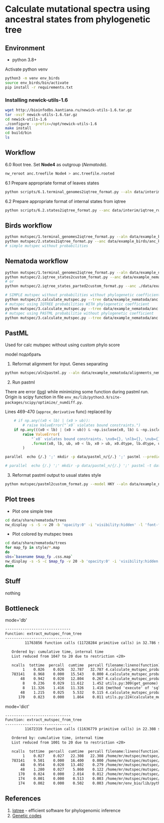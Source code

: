 # Calculate mutational spectra using ancestral states from phylogenetic tree

## Environment

- python 3.8+

Activate python venv

```bash
python3 -m venv env_birds
source env_birds/bin/activate
pip install -r requirements.txt
```

### Installing newick-utils-1.6

```bash
wget http://bioinfodbs.kantiana.ru/newick-utils-1.6.tar.gz
tar -xvzf newick-utils-1.6.tar.gz
cd newick-utils-1.6
./configure --prefix=/opt/newick-utils-1.6
make install
cd build/bin
ls
```

## Workflow

6.0 Root tree. Set **Node4** as outgroup (*Nematoda*).

```bash
nw_reroot anc.treefile Node4 > anc.treefile.rooted
```

6.1 Prepare appropriate format of leaves states

```bash
python scripts/6.1.terminal_genomes2iqtree_format.py --aln data/interim/alignments_birds_clean_clean --scheme data/interim/scheme_birds_genes.nex --out data/interim/leaves_birds_states.tsv
```

6.2 Prepare appropriate format of internal states from iqtree

```bash
python scripts/6.2.states2iqtree_format.py --anc data/interim/iqtree_runs/brun3/anc_kg/anc_kg.state --leaves data/interim/leaves_birds_states.tsv --out data/interim/anc_kg_states_birds.tsv
```

## Birds workflow

```bash
python mutspec/1.terminal_genomes2iqtree_format.py --aln data/example_birds/aln --scheme data/example_birds/scheme_birds_genes.nex --out data/example_birds/leaves_birds_states.tsv
python mutspec/2.states2iqtree_format.py --anc data/example_birds/anc_kg.state --leaves data/example_birds/leaves_birds_states.tsv --out data/example_birds/genes_states.tsv
# simple mutspec without probabilities

```

## Nematoda workflow

```bash
python mutspec/1.terminal_genomes2iqtree_format.py --aln data/example_nematoda/alignments_nematoda_clean --out data/example_nematoda/leaves_states_nematoda.tsv
python mutspec/2.iqtree_states2custom_format.py --anc data/example_nematoda/anc_kg.state --leaves data/example_nematoda/leaves_states_nematoda.tsv --out data/example_nematoda/genes_states.tsv
# or
python mutspec/2.iqtree_states_parted2custom_format.py --anc ./data/example_nematoda/nematoda_anc_HKY_part/anc_HKY_part.state --scheme ./data/example_nematoda/scheme_devilworm.nex --leaves ./data/example_nematoda/leaves_states_nematoda.tsv --out data/example_nematoda/nematoda_anc_HKY_part/genes_states.tsv

# SIMPLE mutspec without probabilities without phylogenetic coefficient
python mutspec/3.calculate_mutspec.py --tree data/example_nematoda/anc.treefile.rooted --states data/example_nematoda/nematoda_anc_HKY_part/genes_states.tsv --states data/example_nematoda/leaves_states_nematoda.tsv --gencode 5 --syn --syn4f --outdir data/processed/nematoda/dif_approaches/simple
# mutspec using IQTREE probabilities WITH phylogenetic coefficient
python mutspec/3.calculate_mutspec.py --tree data/example_nematoda/anc.treefile.rooted --states data/example_nematoda/nematoda_anc_HKY_part/genes_states.tsv --states data/example_nematoda/leaves_states_nematoda.tsv --gencode 5 --syn --syn4f --outdir data/processed/nematoda/dif_approaches/iqtree --proba --phylocoef
# mutspec using PASTML probabilitie without phylogenetic coefficient
python mutspec/3.calculate_mutspec.py --tree data/example_nematoda/anc.treefile.rooted --states data/example_nematoda --gencode 5 --syn --syn4f --outdir data/processed/nematoda/dif_approaches/pastml --proba --no-phylocoef
```

## PastML

Used for calc mutspec without using custom phylo score

model подобрать

1. Reformat alignment for input. Genes separating

```bash
python mutspec/aln2pastml.py --aln data/example_nematoda/alignments_nematoda_clean --scheme data/example_nematoda/scheme_devilworm.nex --outdir data/example_nematoda/leaves
```

2. Run pastml

There are error ([log](./logs/pastml.log)) while minimizing some function during pastml run. Origin is scipy function in 
file `env_ms/lib/python3.9/site-packages/scipy/optimize/_numdiff.py`.

Lines 469-470 (`approx_derivative` func) replaced by

```python
    # if np.any((x0 < lb) | (x0 > ub)):
        # raise ValueError("`x0` violates bound constraints.")
    if np.any(((x0 < lb) | (x0 > ub)) & ~np.isclose(x0, lb) & ~np.isclose(x0, ub)):
        raise ValueError(
            "`x0` violates bound constraints. \nx0={}, \nlb={}, \nub={}, \n(x0 < lb)={}, \n(x0 > ub)={}, \nx0 type={}, \nlb type={}, \nub type={},"
            .format(x0, lb, ub, x0 < lb, x0 > ub, x0.dtype, lb.dtype, ub.dtype)
        )
```

```bash
parallel  echo {/.} ';' mkdir -p data/pastml_n/{/.} ';' pastml --prediction_method MPPA -m HKY -t data/example_nematoda/anc.treefile.rooted -d {} --work_dir data/pastml_n/{/.} --html data/pastml_n/{/.}/tree.html --threads 2 ::: data/example_nematoda/leaves/*

# parallel  echo {/.} ';' mkdir -p data/pastml_n/{/.} ';' pastml -t data/example_nematoda/anc.treefile.rooted -d {} --work_dir data/pastml_n/{/.} --html data/pastml_n/{/.}/tree.html --threads 8 ::: data/example_nematoda/leaves/ND4_pastml.tsv data/example_nematoda/leaves/CYTB_pastml.tsv data/example_nematoda/leaves/COX2_pastml.tsv
```

3. Reformat pastml output to usual states style

```bash
python mutspec/pastml2custom_format.py --model HKY --aln data/example_nematoda/alignments_nematoda_clean/ --outpath data/example_nematoda/genes_states.pastml_HKY.tsv data/example_nematoda/pastml_n_HKY/*
```


## Plot trees

- Plot one simple tree

```bash
cd data/share/nematoda/trees
nw_display -s -S -v 20 -b 'opacity:0' -i 'visibility:hidden' -l 'font-family:serif;font-style:italic;font-size:large' -d 'stroke-width:3' -w 1600 -R 30 ../anc.treefile.rooted > tree_base.svg
```

- Plot colored by mutspec trees

```bash
cd data/share/nematoda/trees
for map_fp in style/*.map
do 
sbs=`basename $map_fp .css.map`
nw_display -s -S -c $map_fp -v 20 -b 'opacity:0' -i 'visibility:hidden' -l 'font-family:serif;font-style:italic;font-size:large' -d 'stroke-width:2' -w 1600 ../anc.treefile.rooted > tree_${sbs}.svg
done
```

## Stuff

nothing

## Bottleneck

mode='db'

```txt
------------------------------
Function: extract_mutspec_from_tree
------------------------------
         11763856 function calls (11728284 primitive calls) in 32.786 seconds

   Ordered by: cumulative time, internal time
   List reduced from 1047 to 20 due to restriction <20>

   ncalls  tottime  percall  cumtime  percall filename:lineno(function)
        1    0.026    0.026   32.787   32.787 4.calculate_mutspec_proba.py:100(extract_mutspec_from_tree)
   783141    8.968    0.000   15.543    0.000 4.calculate_mutspec_proba.py:292(sample_context_fast)
       48    0.942    0.020   12.804    0.267 4.calculate_mutspec_proba.py:208(extract_mutations)
        8    0.236    0.029   11.612    1.452 utils.py:309(get_genome)
        8   11.326    1.416   11.326    1.416 {method 'execute' of 'sqlite3.Cursor' objects}
       48    1.215    0.025    5.532    0.115 4.calculate_mutspec_proba.py:264(collect_state_freqs)
      170    0.023    0.000    1.864    0.011 utils.py:224(calculate_mutspec)
```

mode='dict'

```txt
------------------------------
Function: extract_mutspec_from_tree
------------------------------
         11672319 function calls (11636779 primitive calls) in 22.308 seconds

   Ordered by: cumulative time, internal time
   List reduced from 1001 to 20 due to restriction <20>

   ncalls  tottime  percall  cumtime  percall filename:lineno(function)
        1    0.027    0.027   22.308   22.308 /home/mr/mutspec/mutspec/4.calculate_mutspec_proba.py:100(extract_mutspec_from_tree)
   783141    9.501    0.000   16.400    0.000 /home/mr/mutspec/mutspec/4.calculate_mutspec_proba.py:292(sample_context_fast)
       48    0.954    0.020   13.402    0.279 /home/mr/mutspec/mutspec/4.calculate_mutspec_proba.py:208(extract_mutations)
       48    1.280    0.027    5.860    0.122 /home/mr/mutspec/mutspec/4.calculate_mutspec_proba.py:264(collect_state_freqs)
      170    0.024    0.000    2.014    0.012 /home/mr/mutspec/mutspec/utils.py:224(calculate_mutspec)
      174    0.001    0.000    0.513    0.003 /home/mr/mutspec/mutspec/4.calculate_mutspec_proba.py:324(dump_table)
      174    0.002    0.000    0.502    0.003 /home/mr/env_bio/lib/python3.8/site-packages/pandas/core/generic.py:3388(to_csv)
```

## References

1. [Iqtree](http://www.iqtree.org/) - efficient software for phylogenomic inference
2. [Genetic codes](https://www.ncbi.nlm.nih.gov/Taxonomy/Utils/wprintgc.cgi?chapter=tgencodes#SG1)
